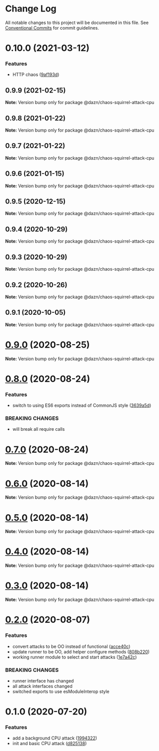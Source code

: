 # Change Log

All notable changes to this project will be documented in this file.
See [Conventional Commits](https://conventionalcommits.org) for commit guidelines.

# 0.10.0 (2021-03-12)


### Features

* HTTP chaos ([9af193d](https://github.com/getndazn/chaos-squirrel/commit/9af193d8e8e85a68dbc85d7203d9285f706280da))





## 0.9.9 (2021-02-15)

**Note:** Version bump only for package @dazn/chaos-squirrel-attack-cpu





## 0.9.8 (2021-01-22)

**Note:** Version bump only for package @dazn/chaos-squirrel-attack-cpu





## 0.9.7 (2021-01-22)

**Note:** Version bump only for package @dazn/chaos-squirrel-attack-cpu





## 0.9.6 (2021-01-15)

**Note:** Version bump only for package @dazn/chaos-squirrel-attack-cpu





## 0.9.5 (2020-12-15)

**Note:** Version bump only for package @dazn/chaos-squirrel-attack-cpu





## 0.9.4 (2020-10-29)

**Note:** Version bump only for package @dazn/chaos-squirrel-attack-cpu





## 0.9.3 (2020-10-29)

**Note:** Version bump only for package @dazn/chaos-squirrel-attack-cpu





## 0.9.2 (2020-10-26)

**Note:** Version bump only for package @dazn/chaos-squirrel-attack-cpu





## 0.9.1 (2020-10-05)

**Note:** Version bump only for package @dazn/chaos-squirrel-attack-cpu





# [0.9.0](https://github.com/getndazn/chaos-squirrel/compare/v0.8.0...v0.9.0) (2020-08-25)

**Note:** Version bump only for package @dazn/chaos-squirrel-attack-cpu





# [0.8.0](https://github.com/getndazn/chaos-squirrel/compare/v0.7.0...v0.8.0) (2020-08-24)


### Features

* switch to using ES6 exports instead of CommonJS style ([3639a5d](https://github.com/getndazn/chaos-squirrel/commit/3639a5da2c43b4f1a304e33b66349ab3fb4ee90d))


### BREAKING CHANGES

* will break all require calls





# [0.7.0](https://github.com/getndazn/chaos-squirrel/compare/v0.6.0...v0.7.0) (2020-08-24)

**Note:** Version bump only for package @dazn/chaos-squirrel-attack-cpu





# [0.6.0](https://github.com/getndazn/chaos-squirrel/compare/v0.5.0...v0.6.0) (2020-08-14)

**Note:** Version bump only for package @dazn/chaos-squirrel-attack-cpu





# [0.5.0](https://github.com/getndazn/chaos-squirrel/compare/v0.4.0...v0.5.0) (2020-08-14)

**Note:** Version bump only for package @dazn/chaos-squirrel-attack-cpu





# [0.4.0](https://github.com/getndazn/chaos-squirrel/compare/v0.3.0...v0.4.0) (2020-08-14)

**Note:** Version bump only for package @dazn/chaos-squirrel-attack-cpu





# [0.3.0](https://github.com/getndazn/chaos-squirrel/compare/v0.2.0...v0.3.0) (2020-08-14)

**Note:** Version bump only for package @dazn/chaos-squirrel-attack-cpu





# [0.2.0](https://github.com/getndazn/chaos-squirrel/compare/v0.1.0...v0.2.0) (2020-08-07)


### Features

* convert attacks to be OO instead of functional ([acce40c](https://github.com/getndazn/chaos-squirrel/commit/acce40c8d1ca4e3283290f74cf99fc3d49b8dfee))
* update runner to be OO, add helper configure methods ([808b220](https://github.com/getndazn/chaos-squirrel/commit/808b220d5945a1fc90d019b21be04e226b92ea27))
* working runner module to select and start attacks ([1e7a42c](https://github.com/getndazn/chaos-squirrel/commit/1e7a42caa1e0cfc9b43bdc6d207b0c32ab7c319f))


### BREAKING CHANGES

* runner interface has changed
* all attack interfaces changed
* switched exports to use esModuleInterop style





# 0.1.0 (2020-07-20)


### Features

* add a background CPU attack ([1994322](https://github.com/getndazn/chaos-squirrel/commit/199432262a26773932ac461a572cf7feb1a9d959))
* init and basic CPU attack ([d825138](https://github.com/getndazn/chaos-squirrel/commit/d8251384715dcf8c561f8bc85aaafcb15559609a))
